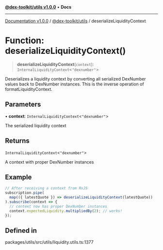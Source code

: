 [**@dex-toolkit/utils v1.0.0**](../README.md) • **Docs**

***

[Documentation v1.0.0](../../../packages.md) / [@dex-toolkit/utils](../README.md) / deserializeLiquidityContext

# Function: deserializeLiquidityContext()

> **deserializeLiquidityContext**(`context`): `InternalLiquidityContext`\<`"dexnumber"`\>

Deserializes a liquidity context by converting all serialized DexNumber values back to DexNumber instances.
This is the inverse operation of formatLiquidityContext.

## Parameters

• **context**: `InternalLiquidityContext`\<`"dexnumber"`\>

The serialized liquidity context

## Returns

`InternalLiquidityContext`\<`"dexnumber"`\>

A context with proper DexNumber instances

## Example

```typescript
// After receiving a context from RxJS
subscription.pipe(
  map(({ latestQuote }) => deserializeLiquidityContext(latestQuote))
).subscribe(context => {
  // context now has proper DexNumber instances
  context.expectedLiquidity.multipliedBy(2); // works!
});
```

## Defined in

packages/utils/src/utils/liquidity.utils.ts:1377
